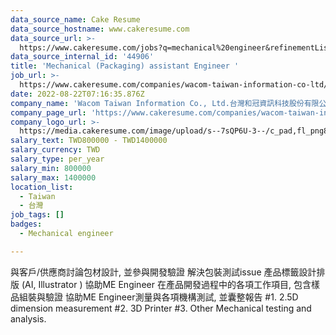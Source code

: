 ```yaml
---
data_source_name: Cake Resume
data_source_hostname: www.cakeresume.com
data_source_url: >-
  https://www.cakeresume.com/jobs?q=mechanical%20engineer&refinementList%5Blang_name%5D%5B0%5D=English&refinementList%5Bsalary_type%5D=per_year&range%5Bsalary_range%5D%5Bmin%5D=1000000&page=3
data_source_internal_id: '44906'
title: 'Mechanical (Packaging) assistant Engineer '
job_url: >-
  https://www.cakeresume.com/companies/wacom-taiwan-information-co-ltd/jobs/mechanical-packaging-assistant-engineer
date: 2022-08-22T07:16:35.876Z
company_name: 'Wacom Taiwan Information Co., Ltd.台灣和冠資訊科技股份有限公司'
company_page_url: 'https://www.cakeresume.com/companies/wacom-taiwan-information-co-ltd'
company_logo_url: >-
  https://media.cakeresume.com/image/upload/s--7sQP6U-3--/c_pad,fl_png8,h_200,w_200/v1651221446/jcxe5g3x6kfdqck4upxi.png
salary_text: TWD800000 - TWD1400000
salary_currency: TWD
salary_type: per_year
salary_min: 800000
salary_max: 1400000
location_list:
  - Taiwan
  - 台灣
job_tags: []
badges:
  - Mechanical engineer

---
```


與客戶/供應商討論包材設計, 並參與開發驗證 解決包裝測試issue 產品標籤設計排版 (AI, Illustrator ) 協助ME Engineer 在產品開發過程中的各項工作項目, 包含樣品組裝與驗證 協助ME Engineer測量與各項機構測試, 並囊整報告 #1. 2.5D dimension measurement #2. 3D Printer #3. Other Mechanical testing and analysis.